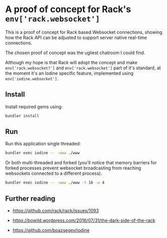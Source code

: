 # A proof of concept for Rack's `env['rack.websocket']`

This is a proof of concept for Rack based Websocket connections, showing how the Rack API can be adjusted to support server native real-time connections.

The chosen proof of concept was the ugliest chatroom I could find.

Although my hope is that Rack will adopt the concept and make `env['rack.websocket?']` and `env['rack.websocket']` part of it's standard, at the moment it's an Iodine specific feature, implemented using `env['iodine.websocket']`.

## Install

Install required gems using:

```sh
bundler install
```

## Run

Run this application single threaded:

```sh
bundler exec iodine -- -www ./www
```

Or both multi-threaded and forked (you'll notice that memory barriers for forked processes prevent websocket broadcasting from reaching websockets connected to a different process).

```sh
bundler exec iodine -- -www ./www -t 16 -w 4
```

## Further reading

* https://github.com/rack/rack/issues/1093

* https://bowild.wordpress.com/2016/07/31/the-dark-side-of-the-rack

* https://github.com/boazsegev/iodine
